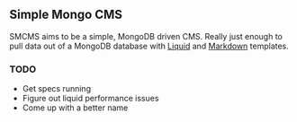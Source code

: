 ## Simple Mongo CMS

SMCMS aims to be a simple, MongoDB driven CMS. Really just enough to pull data
out of a MongoDB database with [Liquid] and [Markdown] templates.

### TODO

* Get specs running
* Figure out liquid performance issues
* Come up with a better name

[Liquid]: https://github.com/Shopify/liquid
[Markdown]: http://daringfireball.net/projects/markdown/